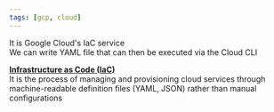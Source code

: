 ```yaml
---
tags: [gcp, cloud]
---
```


It is Google Cloud's IaC service  
We can write YAML file that can then be executed via the Cloud CLI

**<u>Infrastructure as Code (IaC)</u>**  
It is the process of managing and provisioning cloud services through machine-readable definition files (YAML, JSON) rather than manual configurations
